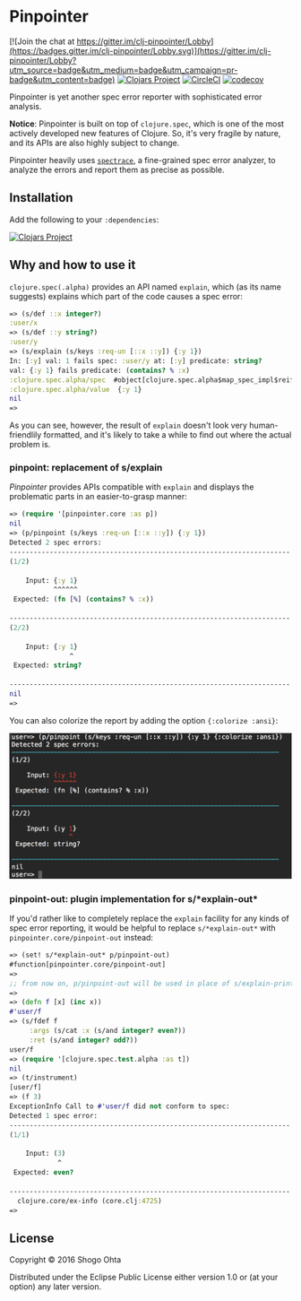 # Pinpointer

[![Join the chat at https://gitter.im/clj-pinpointer/Lobby](https://badges.gitter.im/clj-pinpointer/Lobby.svg)](https://gitter.im/clj-pinpointer/Lobby?utm_source=badge&utm_medium=badge&utm_campaign=pr-badge&utm_content=badge)
[![Clojars Project](https://img.shields.io/clojars/v/pinpointer.svg)](https://clojars.org/pinpointer)
[![CircleCI](https://circleci.com/gh/athos/Pinpointer.svg?style=shield)](https://circleci.com/gh/athos/Pinpointer)
[![codecov](https://codecov.io/gh/athos/Pinpointer/branch/master/graph/badge.svg)](https://codecov.io/gh/athos/Pinpointer)

Pinpointer is yet another spec error reporter with sophisticated error analysis.

**Notice**: Pinpointer is built on top of `clojure.spec`, which is one of the most actively developed new features of Clojure. So, it's very fragile by nature, and its APIs are also highly subject to change.

Pinpointer heavily uses [`spectrace`](https://github.com/athos/spectrace), a fine-grained spec error analyzer, to analyze the errors and report them as precise as possible.

## Installation

Add the following to your `:dependencies`:

[![Clojars Project](https://clojars.org/pinpointer/latest-version.svg)](http://clojars.org/pinpointer)

## Why and how to use it

`clojure.spec(.alpha)` provides an API named `explain`, which (as its name suggests) explains which part of the code causes a spec error:

```clj
=> (s/def ::x integer?)
:user/x
=> (s/def ::y string?)
:user/y
=> (s/explain (s/keys :req-un [::x ::y]) {:y 1})
In: [:y] val: 1 fails spec: :user/y at: [:y] predicate: string?
val: {:y 1} fails predicate: (contains? % :x)
:clojure.spec.alpha/spec  #object[clojure.spec.alpha$map_spec_impl$reify__695 0x47cb4017 "clojure.spec.alpha$map_spec_impl$reify__695@47cb4017"]
:clojure.spec.alpha/value  {:y 1}
nil
=>
```

As you can see, however, the result of `explain` doesn't look very human-friendlily formatted, and it's likely to take a while to find out where the actual problem is.

### pinpoint: replacement of s/explain

_Pinpointer_ provides APIs compatible with `explain` and displays the problematic parts in an easier-to-grasp manner:

```clj
=> (require '[pinpointer.core :as p])
nil
=> (p/pinpoint (s/keys :req-un [::x ::y]) {:y 1})
Detected 2 spec errors:
----------------------------------------------------------------------
(1/2)

    Input: {:y 1}
           ^^^^^^
 Expected: (fn [%] (contains? % :x))

----------------------------------------------------------------------
(2/2)

    Input: {:y 1}
               ^
 Expected: string?

----------------------------------------------------------------------
nil
=>
```


You can also colorize the report by adding the option `{:colorize :ansi}`:

<img src="doc/images/colorized-pinpoint-result.png" width="630">

### pinpoint-out: plugin implementation for s/\*explain-out\*

If you'd rather like to completely replace the `explain` facility for any kinds of spec error reporting, it would be helpful to replace `s/*explain-out*` with `pinpointer.core/pinpoint-out` instead:

```clj
=> (set! s/*explain-out* p/pinpoint-out)
#function[pinpointer.core/pinpoint-out]
=>
;; from now on, p/pinpoint-out will be used in place of s/explain-printer
=>
=> (defn f [x] (inc x))
#'user/f
=> (s/fdef f
     :args (s/cat :x (s/and integer? even?))
     :ret (s/and integer? odd?))
user/f
=> (require '[clojure.spec.test.alpha :as t])
nil
=> (t/instrument)
[user/f]
=> (f 3)
ExceptionInfo Call to #'user/f did not conform to spec:
Detected 1 spec error:
----------------------------------------------------------------------
(1/1)

    Input: (3)
            ^
 Expected: even?

----------------------------------------------------------------------
  clojure.core/ex-info (core.clj:4725)
=>
```

## License

Copyright © 2016 Shogo Ohta

Distributed under the Eclipse Public License either version 1.0 or (at
your option) any later version.
